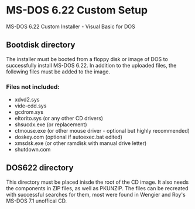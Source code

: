 # MS-DOS 6.22 Custom Setup
MS-DOS 6.22 Custom Installer - Visual Basic for DOS
## Bootdisk directory
The installer must be booted from a floppy disk or image of DOS to successfully install MS-DOS 6.22. In addition to the uploaded files, the following files must be added to the image.
### Files not included:
* xdvd2.sys
* vide-cdd.sys
* gcdrom.sys
* eltorito.sys (or any other CD drivers)
* shsucdx.exe (or replacement)
* ctmouse.exe (or other mouse driver - optional but highly recommended)
* doskey.com (optional if autoexec.bat edited)
* xmsdsk.exe (or other ramdisk with manual drive letter)
* shutdown.com
## DOS622 directory
This directory must be placed inisde the root of the CD image. It also needs the components in ZIP files, as well as PKUNZIP. The files can be recreated with successful searches for them, most were found in Wengier and Roy's MS-DOS 7.1 unoffical CD.
